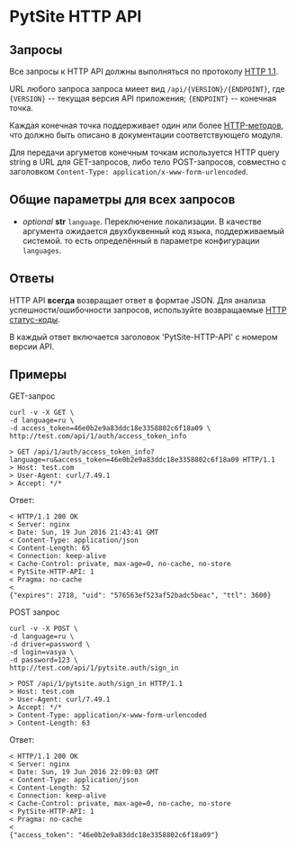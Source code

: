 # PytSite HTTP API

## Запросы

Все запросы к HTTP API должны выполняться по протоколу [HTTP 1.1](https://tools.ietf.org/html/rfc2616).

URL любого запроса запроса миеет вид `/api/{VERSION}/{ENDPOINT}`, где `{VERSION}` -- текущая версия API 
приложения; `{ENDPOINT}` -- конечная точка. 

Каждая конечная точка поддерживает один или более [HTTP-методов](https://tools.ietf.org/html/rfc2616#section-9), что 
должно быть описано в документации соответствующего модуля. 

Для передачи аргуметов конечным точкам используется HTTP query string в URL для GET-запросов, либо тело POST-запросов, 
совместно с заголовком `Content-Type: application/x-www-form-urlencoded`.


## Общие параметры для всех запросов

- *optional* **str** `language`. Переключение локализации. В качестве аргумента ожидается двухбуквенный код языка, 
  поддерживаемый системой. то есть определённый в параметре конфигурации `languages`.


## Ответы

HTTP API **всегда** возвращает ответ в формтае JSON. Для анализа успешности/ошибочности запросов, используйте 
возвращаемые [HTTP статус-коды](https://tools.ietf.org/html/rfc2616#section-10).

В каждый ответ включается заголовок 'PytSite-HTTP-API' с номером версии API.


## Примеры

GET-запрос

```
curl -v -X GET \
-d language=ru \
-d access_token=46e0b2e9a83ddc18e3358802c6f18a09 \
http://test.com/api/1/auth/access_token_info
```

```
> GET /api/1/auth/access_token_info?language=ru&access_token=46e0b2e9a83ddc18e3358802c6f18a09 HTTP/1.1
> Host: test.com
> User-Agent: curl/7.49.1
> Accept: */*
```


Ответ:

```
< HTTP/1.1 200 OK
< Server: nginx
< Date: Sun, 19 Jun 2016 21:43:41 GMT
< Content-Type: application/json
< Content-Length: 65
< Connection: keep-alive
< Cache-Control: private, max-age=0, no-cache, no-store
< PytSite-HTTP-API: 1
< Pragma: no-cache
<
{"expires": 2718, "uid": "576563ef523af52badc5beac", "ttl": 3600}
```


POST запрос

```
curl -v -X POST \
-d language=ru \
-d driver=password \
-d login=vasya \
-d password=123 \
http://test.com/api/1/pytsite.auth/sign_in
```

```
> POST /api/1/pytsite.auth/sign_in HTTP/1.1
> Host: test.com
> User-Agent: curl/7.49.1
> Accept: */*
> Content-Type: application/x-www-form-urlencoded
> Content-Length: 63
```


Ответ:

```
< HTTP/1.1 200 OK
< Server: nginx
< Date: Sun, 19 Jun 2016 22:09:03 GMT
< Content-Type: application/json
< Content-Length: 52
< Connection: keep-alive
< Cache-Control: private, max-age=0, no-cache, no-store
< PytSite-HTTP-API: 1
< Pragma: no-cache
< 
{"access_token": "46e0b2e9a83ddc18e3358802c6f18a09"}
```
